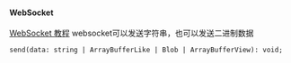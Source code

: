 #### WebSocket
[WebSocket 教程](http://www.ruanyifeng.com/blog/2017/05/websocket.html)
websocket可以发送字符串，也可以发送二进制数据
```
send(data: string | ArrayBufferLike | Blob | ArrayBufferView): void;
```
